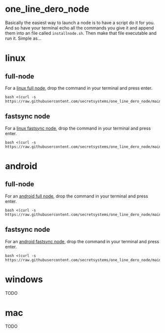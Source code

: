 # one_line_dero_node

Basically the easiest way to launch a node is to have a script do it for you. And so have your terminal echo all the commands you give it and append them into an file called `installnode.sh`. Then make that file executable and run it. Simple as...

# linux

## full-node
For a [linux full node](https://github.com/secretsystems/one_line_dero_node/blob/main/linux/full), drop the command in your terminal and press enter.

```
bash <(curl -s https://raw.githubusercontent.com/secretsystems/one_line_dero_node/main/linux/full)
```

## fastsync node
For a [linux fastsync node](https://github.com/secretsystems/one_line_dero_node/blob/main/linux/fastsync), drop the command in your terminal and press enter.

```
bash <(curl -s https://raw.githubusercontent.com/secretsystems/one_line_dero_node/main/linux/fastsync)
```

# android

## full-node
For an [android full node](https://github.com/secretsystems/one_line_dero_node/blob/main/android/full), drop the command in your terminal and press enter.

```
bash <(curl -s https://raw.githubusercontent.com/secretsystems/one_line_dero_node/main/android/full)
```

## fastsync node
For an [android fastsync node](https://github.com/secretsystems/one_line_dero_node/blob/main/android/fastsync), drop the command in your terminal and press enter.

```
bash <(curl -s https://raw.githubusercontent.com/secretsystems/one_line_dero_node/main/android/fastsync)
```

# windows
TODO

# mac
TODO
